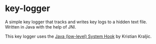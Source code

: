 # key-logger
A simple key logger that tracks and writes key logs to a hidden text file. Written in Java with the help of JNI.

This key logger uses the <a href="https://github.com/kristian/system-hook/blob/master/LICENSE">Java (low-level) System Hook</a> by Kristian Kraljic.
